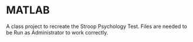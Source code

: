 # MATLAB

A class project to recreate the Stroop Psychology Test. Files are needed to be Run as Administrator to work correctly.
